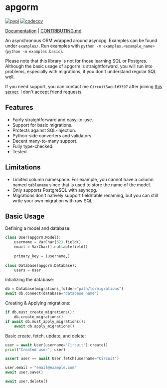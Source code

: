 # apgorm
[![pypi](https://github.com/TrigonDev/apgorm/actions/workflows/pypi.yml/badge.svg)](https://pypi.org/project/apgorm)
[![codecov](https://codecov.io/gh/TrigonDev/apgorm/branch/main/graph/badge.svg?token=LEY276K4NS)](https://codecov.io/gh/TrigonDev/apgorm)

[Documentation](https://github.com/trigondev/apgorm/wiki) | [CONTRIBUTING.md](https://github.com/trigondev/.github/tree/main/CONTRIBUTING.md)

An asynchronous ORM wrapped around asyncpg. Examples can be found under `examples/`. Run examples with `python -m examples.<example_name>` (`python -m examples.basic`).

Please note that this library is not for those learning SQL or Postgres. Although the basic usage of apgorm is straightforward, you will run into problems, especially with migrations, if you don't understand regular SQL well.

If you need support, you can contact me `CircuitSacul#3397` after joining [this server](https://discord.gg/dGAzZDaTS9). I don't accept friend requests.

## Features
 - Fairly straightforward and easy-to-use.
 - Support for basic migrations.
 - Protects against SQL-injection.
 - Python-side converters and validators.
 - Decent many-to-many support.
 - Fully type-checked.
 - Tested.

## Limitations
 - Limited column namespace. For example, you cannot have a column named `tablename` since that is used to store the name of the model.
 - Only supports PostgreSQL with asyncpg.
 - Migrations don't natively support field/table renaming, but you can still write your own migration with raw SQL.

## Basic Usage
Defining a model and database:
```py
class User(apgorm.Model):
    username = VarChar(32).field()
    email = VarChar().nullablefield()
    
    primary_key = (username,)
    
class Database(apgorm.Database):
    users = User
```

Intializing the database:
```py
db = Database(migrations_folder="path/to/migrations")
await db.connect(database="database name")
```

Creating & Applying migrations:
```py
if db.must_create_migrations():
    db.create_migrations()
if await db.must_apply_migrations():
    await db.apply_migrations()
```

Basic create, fetch, update, and delete:
```py
user = await User(username="Circuit").create()
print("Created user", user)

assert user == await User.fetch(username="Circuit")

user.email = "email@example.com"
await user.save()

await user.delete()
```
